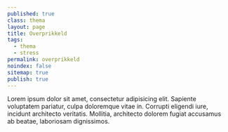 ```yaml
---
published: true
class: thema
layout: page
title: Overprikkeld
tags: 
  - thema
  - stress
permalink: overprikkeld
noindex: false
sitemap: true
publish: true
---
```


Lorem ipsum dolor sit amet, consectetur adipisicing elit. Sapiente voluptatem pariatur, culpa doloremque vitae in. Corrupti eligendi iure, incidunt architecto veritatis. Mollitia, architecto dolorem fugiat accusamus ab beatae, laboriosam dignissimos.
